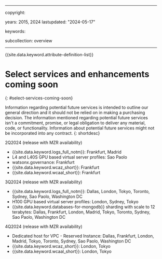 
---

copyright:

  years: 2015, 2024
lastupdated: "2024-05-17"

keywords: 

subcollection: overview

---

{{site.data.keyword.attribute-definition-list}}

# Select services and enhancements coming soon
{: #select-services-coming-soon}

Information regarding potential future services is intended to outline our general direction and it should not be relied on in making a purchasing decision. The information mentioned regarding potential future services isn't a commitment, promise, or legal obligation to deliver any material, code, or functionality. Information about potential future services might not be incorporated into any contract.
{: shortdesc}

2Q2024 (release with MZR availability)
* {{site.data.keyword.logs_full_notm}}: Frankfurt, Madrid
* L4 and L40S GPU based virtual server profiles: Sao Paolo
* watsonx.governance:  Frankfurt  
* {{site.data.keyword.wcaz_short}}:  Frankfurt  
* {{site.data.keyword.wcaal_short}}:  Frankfurt

3Q2024 (release with MZR availability)
* {{site.data.keyword.logs_full_notm}}: Dallas, London, Tokyo, Toronto, Sydney, Sao Paolo, Washington DC
* H100 GPU based virtual server profiles: London, Sydney, Tokyo
* {{site.data.keyword.databases-for-mongodb}} sharding with scale to 12 terabytes: Dallas, Frankfurt, London, Madrid, Tokyo, Toronto, Sydney, Sao Paolo, Washington DC  

4Q2024 (release with MZR availability)
* Dedicated host for VPC - Reserved Instance: Dallas, Frankfurt, London, Madrid, Tokyo, Toronto, Sydney, Sao Paolo, Washington DC
* {{site.data.keyword.wcaz_short}}:  London, Tokyo
* {{site.data.keyword.wcaal_short}}: London, Tokyo
